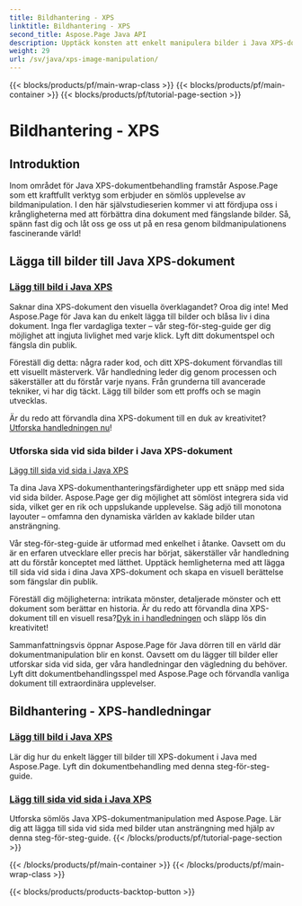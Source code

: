 ```yaml
---
title: Bildhantering - XPS
linktitle: Bildhantering - XPS
second_title: Aspose.Page Java API
description: Upptäck konsten att enkelt manipulera bilder i Java XPS-dokument med Aspose.Page. Lär dig att lägga till och sida vid sida bilder sömlöst för förbättrad dokumentbehandling.
weight: 29
url: /sv/java/xps-image-manipulation/
---
```


{{< blocks/products/pf/main-wrap-class >}}
{{< blocks/products/pf/main-container >}}
{{< blocks/products/pf/tutorial-page-section >}}

# Bildhantering - XPS


## Introduktion

Inom området för Java XPS-dokumentbehandling framstår Aspose.Page som ett kraftfullt verktyg som erbjuder en sömlös upplevelse av bildmanipulation. I den här självstudieserien kommer vi att fördjupa oss i krångligheterna med att förbättra dina dokument med fängslande bilder. Så, spänn fast dig och låt oss ge oss ut på en resa genom bildmanipulationens fascinerande värld!

## Lägga till bilder till Java XPS-dokument
### [Lägg till bild i Java XPS](./add-image/)

Saknar dina XPS-dokument den visuella överklagandet? Oroa dig inte! Med Aspose.Page för Java kan du enkelt lägga till bilder och blåsa liv i dina dokument. Inga fler vardagliga texter – vår steg-för-steg-guide ger dig möjlighet att ingjuta livlighet med varje klick. Lyft ditt dokumentspel och fängsla din publik.

Föreställ dig detta: några rader kod, och ditt XPS-dokument förvandlas till ett visuellt mästerverk. Vår handledning leder dig genom processen och säkerställer att du förstår varje nyans. Från grunderna till avancerade tekniker, vi har dig täckt. Lägg till bilder som ett proffs och se magin utvecklas.

 Är du redo att förvandla dina XPS-dokument till en duk av kreativitet?[Utforska handledningen nu](./add-image/)!

### Utforska sida vid sida bilder i Java XPS-dokument
[Lägg till sida vid sida i Java XPS](./add-tiled-image/)

Ta dina Java XPS-dokumenthanteringsfärdigheter upp ett snäpp med sida vid sida bilder. Aspose.Page ger dig möjlighet att sömlöst integrera sida vid sida, vilket ger en rik och uppslukande upplevelse. Säg adjö till monotona layouter – omfamna den dynamiska världen av kaklade bilder utan ansträngning.

Vår steg-för-steg-guide är utformad med enkelhet i åtanke. Oavsett om du är en erfaren utvecklare eller precis har börjat, säkerställer vår handledning att du förstår konceptet med lätthet. Upptäck hemligheterna med att lägga till sida vid sida i dina Java XPS-dokument och skapa en visuell berättelse som fängslar din publik.

 Föreställ dig möjligheterna: intrikata mönster, detaljerade mönster och ett dokument som berättar en historia. Är du redo att förvandla dina XPS-dokument till en visuell resa?[Dyk in i handledningen](./add-tiled-image/) och släpp lös din kreativitet!

Sammanfattningsvis öppnar Aspose.Page för Java dörren till en värld där dokumentmanipulation blir en konst. Oavsett om du lägger till bilder eller utforskar sida vid sida, ger våra handledningar den vägledning du behöver. Lyft ditt dokumentbehandlingsspel med Aspose.Page och förvandla vanliga dokument till extraordinära upplevelser.
## Bildhantering - XPS-handledningar
### [Lägg till bild i Java XPS](./add-image/)
Lär dig hur du enkelt lägger till bilder till XPS-dokument i Java med Aspose.Page. Lyft din dokumentbehandling med denna steg-för-steg-guide.
### [Lägg till sida vid sida i Java XPS](./add-tiled-image/)
Utforska sömlös Java XPS-dokumentmanipulation med Aspose.Page. Lär dig att lägga till sida vid sida med bilder utan ansträngning med hjälp av denna steg-för-steg-guide.
{{< /blocks/products/pf/tutorial-page-section >}}

{{< /blocks/products/pf/main-container >}}
{{< /blocks/products/pf/main-wrap-class >}}

{{< blocks/products/products-backtop-button >}}
